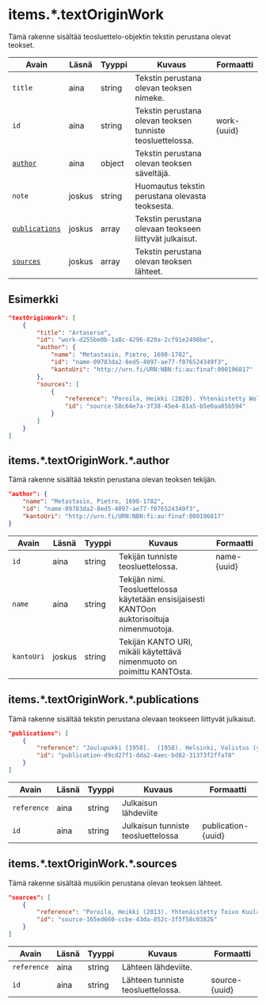 # items.\*.textOriginWork

Tämä rakenne sisältää teosluettelo-objektin tekstin perustana olevat teokset.

| Avain | Läsnä | Tyyppi | Kuvaus | Formaatti |
| --- | --- | --- | --- | --- |
| `title` | aina | string | Tekstin perustana olevan teoksen nimeke. | |
| `id` | aina | string | Tekstin perustana olevan teoksen tunniste teosluettelossa. | work-{uuid} |
| [`author`](#itemstextoriginworkauthor) | aina | object | Tekstin perustana olevan teoksen säveltäjä. | |
| `note` | joskus | string | Huomautus tekstin perustana olevasta teoksesta. | |
| [`publications`](#itemstextoriginworkpublications) | joskus | array | Tekstin perustana olevaan teokseen liittyvät julkaisut. | |
| [`sources`](#itemstextoriginworksources) | joskus | array | Tekstin perustana olevan teoksen lähteet. | |

## Esimerkki

```JSON
"textOriginWork": [
    {
        "title": "Artaserse",
        "id": "work-d255be0b-1a8c-4296-820a-2cf91e2498be",
        "author": {
            "name": "Metastasio, Pietro, 1698-1782",
            "id": "name-09783da2-8ed5-4097-ae77-f076524349f3",
            "kantoUri": "http://urn.fi/URN:NBN:fi:au:finaf:000196817"
        },
        "sources": [
            {
                "reference": "Poroila, Heikki (2020). Yhtenäistetty Wolfgang Amadeus Mozart. Teosten yhtenäistettyjen nimekkeiden ohjeluettelo. Helsinki, Suomen musiikkikirjastoyhdistys. Suomen musiikkikirjastoyhdistyksen julkaisusarja, 101. Kuudes korjattu painos, verkkoversio 3.0. ISBN 952-5363-00-7. ",
                "id": "source-58c64e7a-3f38-45e4-81a5-b5e0aa85b594"
            }
        ]
    }
]
```

## items.\*.textOriginWork.\*.author

Tämä rakenne sisältää tekstin perustana olevan teoksen tekijän.

```JSON
"author": {
    "name": "Metastasio, Pietro, 1698-1782",
    "id": "name-09783da2-8ed5-4097-ae77-f076524349f3",
    "kantoUri": "http://urn.fi/URN:NBN:fi:au:finaf:000196817"
}
```

| Avain | Läsnä | Tyyppi | Kuvaus | Formaatti |
| --- | --- | --- | --- | --- |
| `id` | aina | string | Tekijän tunniste teosluettelossa. | name-{uuid} |
| `name` | aina | string | Tekijän nimi. Teosluettelossa käytetään ensisijaisesti KANTOon auktorisoituja nimenmuotoja. | |
| `kantoUri` | joskus | string | Tekijän KANTO URI, mikäli käytettävä nimenmuoto on poimittu KANTOsta. | |

## items.\*.textOriginWork.\*.publications

Tämä rakenne sisältää tekstin perustana olevaan teokseen liittyvät julkaisut.

```JSON
"publications": [
    {
        "reference": "Joulupukki [1958].  (1958). Helsinki, Valistus (yhtiö). ",
        "id": "publication-d9cd27f1-dda2-4aec-bd82-31373f2ffa78"
    }
]
```

| Avain | Läsnä | Tyyppi | Kuvaus | Formaatti |
| --- | --- | --- | --- | --- |
| `reference` | aina | string | Julkaisun lähdeviite | |
| `id` | aina | string | Julkaisun tunniste teosluettelossa | publication-{uuid} |

## items.\*.textOriginWork.\*.sources

Tämä rakenne sisältää musiikin perustana olevan teoksen lähteet.

```JSON
"sources": [
    {
        "reference": "Poroila, Heikki (2013). Yhtenäistetty Toivo Kuula. Teosten yhtenäistettyjen nimekkeiden ohjeluettelo. Helsinki, Suomen musiikkikirjastoyhdistys. Suomen musiikkikirjastoyhdistyksen julkaisusarja, 154. Toinen laitos, verkkoversio 1.0. ISBN 978-952-5363-53-1.",
        "id": "source-165ed660-ccbe-43da-852c-3f5f58c03826"
    }
]
```

| Avain | Läsnä | Tyyppi | Kuvaus | Formaatti |
| --- | --- | --- | --- | --- |
| `reference` | aina | string | Lähteen lähdeviite. | |
| `id` | aina | string | Lähteen tunniste teosluettelossa. | source-{uuid} |